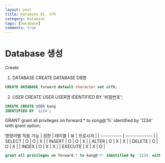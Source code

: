 ```yaml
---
layout: post
title: Database 01. 시작
category: Database
tags: [Database]
comments: true
---
```


# Database 생성

Create
  1. DATABASE
  CREATE DATABASE DB명

  ```SQL
  CREATE DATABASE forward default character set utf8;
  ```


  2. USER
  CREATE USER USER명
  IDENTIFIED BY '비밀번호';

  ```SQL
  CREATE CREATE USER kang
  IDENTIFIED BY '1234';
  ```

GRANT
  grant all privileges on forward.* to song@'%' identified by '1234' with grant option;

  명령어별 적용 가능
  | 권한 | 테이블 | 뷰 | 프로시저 |
  | :---------- | :------------- |
  | SELECT      | O | O | X |
  | INSERT      | O | O | X |
  | ALTER       | O | X | X |
  | DELETE      | O | O | X |
  | INDEX       | O | X | X |
  | EXECUTE     | X | X | O |
  ```SQL
  grant all privileges on forward.* to kang@'%' identified by '1234' with grant option;
  ```
